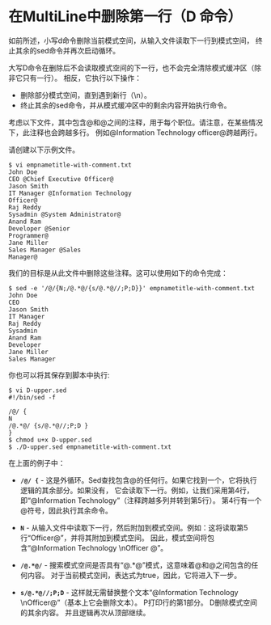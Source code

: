 # 在MultiLine中删除第一行（D 命令）

如前所述，小写d命令删除当前模式空间，从输入文件读取下一行到模式空间，
终止其余的sed命令并再次启动循环。

大写D命令在删除后不会读取模式空间的下一行，也不会完全清除模式缓冲区（除非它只有一行）。
相反，它执行以下操作：

 - 删除部分模式空间，直到遇到新行（\n）。
 - 终止其余的sed命令，并从模式缓冲区中的剩余内容开始执行命令。

考虑以下文件，其中包含@和@之间的注释，用于每个职位。请注意，在某些情况下，此注释也会跨越多行。 例如@Information Technology officer@跨越两行。

请创建以下示例文件。

```
$ vi empnametitle-with-comment.txt
John Doe
CEO @Chief Executive Officer@
Jason Smith
IT Manager @Information Technology
Officer@
Raj Reddy
Sysadmin @System Administrator@
Anand Ram
Developer @Senior
Programmer@
Jane Miller
Sales Manager @Sales
Manager@
```

我们的目标是从此文件中删除这些注释。这可以使用如下的命令完成：

```
$ sed -e '/@/{N;/@.*@/{s/@.*@//;P;D}}' empnametitle-with-comment.txt
John Doe
CEO
Jason Smith
IT Manager
Raj Reddy
Sysadmin
Anand Ram
Developer
Jane Miller
Sales Manager
```

你也可以将其保存到脚本中执行:

```
$ vi D-upper.sed
#!/bin/sed -f

/@/ {
N
/@.*@/ {s/@.*@//;P;D }
}
$ chmod u+x D-upper.sed
$ ./D-upper.sed empnametitle-with-comment.txt
```

在上面的例子中：

 - __`/@/ {`__ - 这是外循环。Sed查找包含@的任何行。如果它找到一个，它将执行逻辑的其余部分。如果没有，
 它会读取下一行。例如，让我们采用第4行，即“@Information Technology”（注释跨越多列并转到第5行）。 第4行有一个@符号，因此执行其余命令。

 - __`N`__ - 从输入文件中读取下一行，然后附加到模式空间。例如：这将读取第5行“Officer@”，并将其附加到模式空间。
 因此，模式空间将包含“@Information Technology \nOfficer @”。

 - __`/@.*@/`__ - 搜索模式空间是否具有“@.\*@”模式，这意味着@和@之间包含的任何内容。 对于当前模式空间，表达式为true，因此，它将进入下一步。

 - __`s/@.*@//;P;D`__ - 这样就无需替换整个文本“@Information Technology \nOfficer@”（基本上它会删除文本）。
 P打印行的第1部分。 D删除模式空间的其余内容。 并且逻辑再次从顶部继续。
